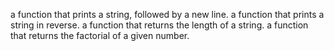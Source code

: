 a function that prints a string, followed by a new line.
a function that prints a string in reverse.
a function that returns the length of a string.
a function that returns the factorial of a given number.
